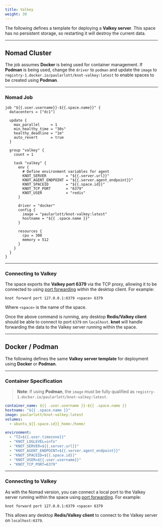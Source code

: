 ```yaml
---
title: Valkey
weight: 30
---
```


The following defines a template for deploying a **Valkey server**. This space has no persistent storage, so restarting it will destroy the current data.

---

## Nomad Cluster

The job assumes **Docker** is being used for container management. If **Podman** is being used, change the `driver` to `podman` and update the `image` to `registry-1.docker.io/paularlott/knot-valkey:latest` to enable spaces to be created using **Podman**.

---

### Nomad Job

```hcl
job "${{.user.username}}-${{.space.name}}" {
  datacenters = ["dc1"]

  update {
    max_parallel     = 1
    min_healthy_time = "30s"
    healthy_deadline = "1m"
    auto_revert      = true
  }

  group "valkey" {
    count = 1

    task "valkey" {
      env {
        # Define environment variables for agent
        KNOT_SERVER         = "${{.server.url}}"
        KNOT_AGENT_ENDPOINT = "${{.server.agent_endpoint}}"
        KNOT_SPACEID        = "${{.space.id}}"
        KNOT_TCP_PORT       = "6379"
        KNOT_USER           = "redis"
      }

      driver = "docker"
      config {
        image = "paularlott/knot-valkey:latest"
        hostname = "${{ .space.name }}"
      }

      resources {
        cpu = 300
        memory = 512
      }
    }
  }
}
```

---

### Connecting to Valkey

The space exports the **Valkey port 6379** via the TCP proxy, allowing it to be connected to using [port forwarding](../../../docs/spaces/port-forwarding) within the desktop client. For example:

```shell
knot forward port 127.0.0.1:6379 <space> 6379
```

Where `<space>` is the name of the space.

Once the above command is running, any desktop **Redis/Valkey client** should be able to connect to port `6379` on `localhost`. **knot** will handle forwarding the data to the Valkey server running within the space.

---

## Docker / Podman

The following defines the same **Valkey server template** for deployment using **Docker** or **Podman**.

---

### Container Specification

> **Note**: If using **Podman**, the `image` must be fully qualified as `registry-1.docker.io/paularlott/knot-valkey:latest`.

```yaml
container_name: ${{ .user.username }}-${{ .space.name }}
hostname: "${{ .space.name }}"
image: paularlott/knot-valkey:latest
volumes:
  - ubuntu_${{.space.id}}_home:/home/

environment:
  - "TZ=${{.user.timezone}}"
  - "KNOT_LOGLEVEL=info"
  - "KNOT_SERVER=${{.server.url}}"
  - "KNOT_AGENT_ENDPOINT=${{.server.agent_endpoint}}"
  - "KNOT_SPACEID=${{.space.id}}"
  - "KNOT_USER=${{.user.username}}"
  - "KNOT_TCP_PORT=6379"
```

---

### Connecting to Valkey

As with the Nomad version, you can connect a local port to the Valkey server running within the space using [port forwarding](../../../docs/spaces/port-forwarding). For example:

```shell
knot forward port 127.0.0.1:6379 <space> 6379
```

This allows any desktop **Redis/Valkey client** to connect to the Valkey server on `localhost:6379`.
